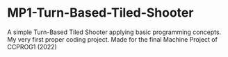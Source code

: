 # MP1-Turn-Based-Tiled-Shooter
 A simple Turn-Based Tiled Shooter applying basic programming concepts. My very first proper coding project. Made for the final Machine Project of CCPROG1 (2022)
